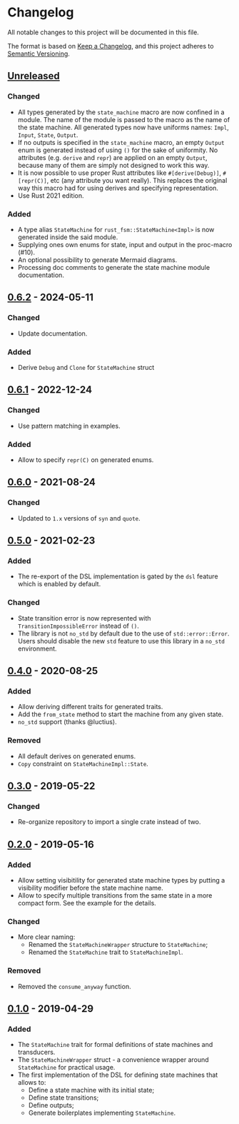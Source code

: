 # Changelog
All notable changes to this project will be documented in this file.

The format is based on [Keep a Changelog][keepachangelog], and this project
adheres to [Semantic Versioning][semver].

## [Unreleased]
### Changed
* All types generated by the `state_machine` macro are now confined in a module.
  The name of the module is passed to the macro as the name of the state
  machine. All generated types now have uniforms names: `Impl`, `Input`,
  `State`, `Output`.
* If no outputs is specified in the `state_machine` macro, an empty `Output`
  enum is generated instead of using `()` for the sake of uniformity. No
  attributes (e.g. `derive` and `repr`) are applied on an empty `Output`,
  because many of them are simply not designed to work this way.
* It is now possible to use proper Rust attributes like `#[derive(Debug)]`,
  `#[repr(C)]`, etc (any attribute you want really). This replaces the original
  way this macro had for using derives and specifying representation.
* Use Rust 2021 edition.
### Added
* A type alias `StateMachine` for `rust_fsm::StateMachine<Impl>` is now
  generated inside the said module.
* Supplying ones own enums for state, input and output in the proc-macro (#10).
* An optional possibility to generate Mermaid diagrams.
* Processing doc comments to generate the state machine module documentation.

## [0.6.2] - 2024-05-11
### Changed
* Update documentation.
### Added
* Derive `Debug` and `Clone` for `StateMachine` struct

## [0.6.1] - 2022-12-24
### Changed
* Use pattern matching in examples.
### Added
* Allow to specify `repr(C)` on generated enums.

## [0.6.0] - 2021-08-24
### Changed
* Updated to `1.x` versions of `syn` and `quote`.

## [0.5.0] - 2021-02-23
### Added
* The re-export of the DSL implementation is gated by the `dsl` feature which is
  enabled by default.
### Changed
* State transition error is now represented with `TransitionImpossibleError`
  instead of `()`.
* The library is not `no_std` by default due to the use of `std::error::Error`.
  Users should disable the new `std` feature to use this library in a `no_std`
  environment.

## [0.4.0] - 2020-08-25
### Added
* Allow deriving different traits for generated traits.
* Add the `from_state` method to start the machine from any given state.
* `no_std` support (thanks @luctius).
### Removed
* All default derives on generated enums.
* `Copy` constraint on `StateMachineImpl::State`.

## [0.3.0] - 2019-05-22
### Changed
* Re-organize repository to import a single crate instead of two.

## [0.2.0] - 2019-05-16
### Added
* Allow setting visibitility for generated state machine types by putting a
  visibility modifier before the state machine name.
* Allow to specify multiple transitions from the same state in a more compact
  form. See the example for the details.
### Changed
* More clear naming:
  * Renamed the `StateMachineWrapper` structure to `StateMachine`;
  * Renamed the `StateMachine` trait to `StateMachineImpl`.
### Removed
* Removed the `consume_anyway` function.

## [0.1.0] - 2019-04-29
### Added
* The `StateMachine` trait for formal definitions of state machines and
  transducers.
* The `StateMachineWrapper` struct - a convenience wrapper around `StateMachine`
  for practical usage.
* The first implementation of the DSL for defining state machines that allows
  to:
  * Define a state machine with its initial state;
  * Define state transitions;
  * Define outputs;
  * Generate boilerplates implementing `StateMachine`.

[keepachangelog]: https://keepachangelog.com/en/1.0.0/
[semver]: https://semver.org/spec/v2.0.0.html

[Unreleased]: https://github.com/eugene-babichenko/rust-fsm/compare/v0.6.2...HEAD
[0.6.2]: https://github.com/eugene-babichenko/rust-fsm/compare/v0.6.2...v0.6.1
[0.6.1]: https://github.com/eugene-babichenko/rust-fsm/compare/v0.6.0...v0.6.1
[0.6.0]: https://github.com/eugene-babichenko/rust-fsm/compare/v0.5.0...v0.6.0
[0.5.0]: https://github.com/eugene-babichenko/rust-fsm/compare/v0.4.0...v0.5.0
[0.4.0]: https://github.com/eugene-babichenko/rust-fsm/compare/v0.3.0...v0.4.0
[0.3.0]: https://github.com/eugene-babichenko/rust-fsm/compare/v0.2.0...0.3.0
[0.2.0]: https://github.com/eugene-babichenko/rust-fsm/compare/v0.1.0...0.2.0
[0.1.0]: https://github.com/eugene-babichenko/rust-fsm/releases/tag/v0.1.0
